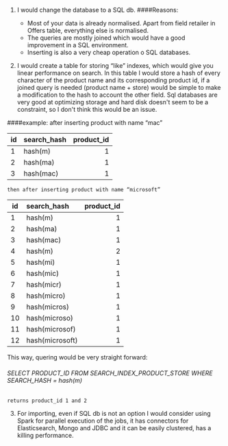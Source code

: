 1. I would change the database to a SQL db. 
####Reasons:
    - Most of your data is already normalised. Apart from field retailer in Offers table, everything else is normalised.
    - The queries are mostly joined which would have a good improvement in a SQL environment. 
    - Inserting is also a very cheap operation o SQL databases.

2. I would create a table for storing “like” indexes, which would give you linear performance on search. In this table I would store a hash of every character of the product name and its corresponding product id, if a joined query is needed (product name + store) would be simple to make a modification to the hash to account the other field. Sql databases are very good at optimizing storage and hard disk doesn't seem to be a constraint, so I don't think this would be an issue.

####example:
	after inserting product with name “mac”

| id	        | search_hash   | product_id  |
| ------------- |:--------------| -----------:|
| 1 | hash(m) | 1 |
| 2 | hash(ma) | 1 |
| 3 | hash(mac) | 1 |

    then after inserting product with name “microsoft”


| id	        | search_hash   | product_id  |
| ------------- |:--------------| -----------:|
| 1 | hash(m) | 1 |
| 2 | hash(ma) | 1 |
| 3 | hash(mac) | 1 |
| 4 | hash(m) | 2 |
| 5 | hash(mi) | 1 |
| 6 | hash(mic) | 1 |
| 7 | hash(micr) | 1 |
| 8 | hash(micro) | 1 |
| 9 | hash(micros) | 1 |
| 10 | hash(microso) | 1 |
| 11 | hash(microsof) | 1 |
| 12 | hash(microsoft) | 1 |
	
This way, quering would be very straight forward:
###### SELECT PRODUCT_ID FROM SEARCH_INDEX_PRODUCT_STORE WHERE SEARCH_HASH = hash(m)
		
	returns product_id 1 and 2
	

3. For importing, even if SQL db is not an option I would consider using Spark for parallel execution of the jobs, it has connectors for Elasticsearch, Mongo and JDBC and it can be easily clustered, has a killing performance. 
